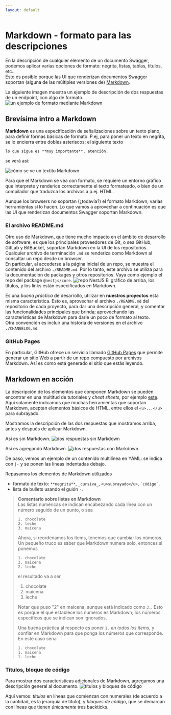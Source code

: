 ```yaml
---
layout: default
---
```


# Markdown - formato para las descripciones
En la descripción de cualquier elemento de un documento Swagger, podemos aplicar varias opciones de formato: negrita, listas, tablas, títulos, etc..  
Esto es posible porque las UI que renderizan documentos Swagger soportan (alguna de las múltiples versiones de) [Markdown](https://en.wikipedia.org/wiki/Markdown).

La siguiente imagen muestra un ejemplo de descripción de dos respuestas de un endpoint, con algo de formato.
![un ejemplo de formato mediante Markdown](./images/markdown-first-example.jpg)


## Brevísima intro a Markdown
**Markdown** es una especificación de señalizaciones sobre un texto plano, para definir formas básicas de formato. 
P.ej, para poner un texto en negrita, se lo encierra entre dobles asteriscos; el siguiente texto
```
lo que sigue es **muy importante**, atención.
```
se verá así:

![cómo se ve un textito Markdown](./images/markdown-micro-text.jpg)

Para que el Markdown se vea con formato, se requiere un entorno gráfico que interprete y renderice correctamente el texto formateado, o bien de un compilador que traduzca los archivos a p.ej. HTML.

Aunque los browsers no soportan (¿todavía?) el formato Markdown; varias herramientas sí lo hacen. Lo que vamos a aprovechar a continuación es que las UI que renderizan documentos Swagger soportan Markdown.


### El archivo README.md
Otro uso de Markdown, que tiene mucho impacto en el ámbito de desarrollo de software, es que los principales proveedores de Git, o sea GitHub, GitLab y BitBucket, soportan Markdown en la UI de los repositorios. Cualquier archivo de terminación `.md` se renderiza como Markdown al consultar un repo desde un browser.  
En particular, al accederse a la página inicial de un repo, se muestra el contenido del archivo `./README.md`. Por lo tanto, este archivo se utiliza para la documentación de packages y otros repositorios. Vaya como ejemplo el repo del package `@nestjs/core`.
![repo NestJS](./images/nestjs-repo.jpg)
El gráfico de arriba, los títulos, y los links están especificados en Markdown.

Es una _buena práctica_ de desarrollo, utilizar en **nuestros proyectos** esta misma característica. 
Esto es, aprovechar el archivo `./README.md` del repositorio de cada proyecto, para dar una descripción general, y comentar las funcionalidades principales que brinda; aprovechando las características de Markdown para darle un poco de formato al texto.  
Otra convención es incluir una historia de versiones en el archivo `./CHANGELOG.md`.


### GitHub Pages
En particular, GitHub ofrece un servicio llamado [GitHub Pages](https://pages.github.com/) que permite generar un sitio Web a partir de un repo compuesto por archivos Markdown. Así es como está generado el sitio que estás leyendo.


## Markdown en acción
La descripción de los elementos que componen Markdown se pueden encontrar en una multitud de tutoriales y _cheat sheets_, por ejemplo [este](https://www.markdownguide.org/cheat-sheet/). 
Aquí solamente indicamos que muchas herramientas que soportan Markdown, aceptan elementos básicos de HTML, entre ellos el `<u>...</u>` para subrayado.

Mostramos la descripción de las dos respuestas que mostramos arriba, antes y después de aplicar Markdown.

Así es sin Markdown.
![dos respuestas sin Markdown](./images/two-responses-before-markdown.jpg)

Así es agregando Markdown.
![dos respuestas con Markdown](./images/two-responses-after-markdown.jpg)

De paso, vemos un ejemplo de un contenido multilínea en YAML: se indica con `|-` y se ponen las líneas indentadas debajo.

Repasamos los elementos de Markdown utilizados
- formato de texto: `**negrita**`, `_cursiva_`, `<u>subrayado</u>`, `` `código` ``.
- lista de bullets usando el guión `-`.

> **Comentario sobre listas en Markdown**  
> Las listas numéricas se indican encabezando cada línea con un número seguido de un punto, o sea 
> ```
> 1. chocolate
> 2. leche
> 3. maicena
> ```
> Ahora, si reordenamos los ítems, tenemos que cambiar los números.   
> Un pequeño truco es saber que Markdown numera solo, entonces si ponemos
> ```
> 1. chocolate
> 3. maicena
> 2. leche
> ```
> el resultado va a ser
> 1. chocolate
> 3. maicena
> 2. leche
>
> Notar que puso "2" en maicena, aunque está indicado como `3.`. Esto es porque el que establece los números es Markdown; los números específicos que se indican son ignorados.
>
> Una buena práctica al respecto es poner `1.` _en todos los ítems_, y confiar en Markdown para que ponga los números que corresponde. En este caso sería
> ```
> 1. chocolate
> 1. maicena
> 1. leche
> ```


### Títulos, bloque de código
Para mostrar dos características adicionales de Markdown, agregamos una descripción general al documento.
![títulos y bloques de código](./images/markdown-title-code-block.jpg)

Aquí vemos: _títulos_ en líneas que comienzan con numerales (de acuerdo a la cantidad, es la jerarquía de título), y _bloques de código_, que se demarcan con líneas que tienen _únicamente_ tres backticks.

